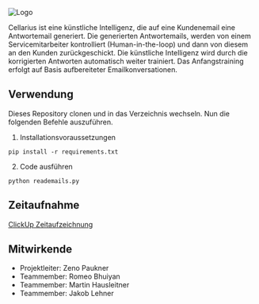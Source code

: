 ![Logo](https://user-images.githubusercontent.com/55828102/144297265-cbb2f6fe-d3a0-462e-a3cf-f454cf0dc615.png)

Cellarius ist eine künstliche Intelligenz, die auf eine Kundenemail eine Antwortemail generiert. Die generierten Antwortemails, werden von einem Servicemitarbeiter kontrolliert (Human-in-the-loop) und dann von diesem an den Kunden zurückgeschickt. Die künstliche Intelligenz wird durch die korrigierten Antworten automatisch weiter trainiert. Das Anfangstraining erfolgt auf Basis aufbereiteter Emailkonversationen.
  
## Verwendung
 Dieses Repository clonen und in das Verzeichnis wechseln. Nun die folgenden Befehle auszuführen.
1. Installationsvoraussetzungen

```pip install -r requirements.txt```

2. Code ausführen

```python reademails.py```

## Zeitaufnahme
[ClickUp Zeitaufzeichnung](https://sharing.clickup.com/l/h/5-90560575-1/a95ad6e55acd517)


## Mitwirkende
- Projektleiter: Zeno Paukner
- Teammember: Romeo Bhuiyan
- Teammember: Martin Hausleitner
- Teammember: Jakob Lehner